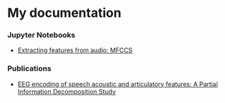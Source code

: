 # My documentation

### Jupyter Notebooks
- [Extracting features from audio: MFCCS](https://alessandrocorsini.github.io/docs/mfccs.html)

### Publications
- [EEG encoding of speech acoustic and articulatory features: A Partial Information Decomposition Study](http://hdl.handle.net/10589/195240)
